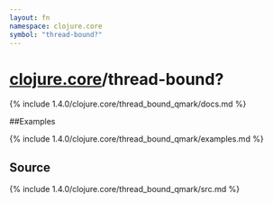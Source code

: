 ```yaml
---
layout: fn
namespace: clojure.core
symbol: "thread-bound?"
---
```


# [clojure.core](../)/thread-bound?

{% include 1.4.0/clojure.core/thread_bound_qmark/docs.md %}

##Examples

{% include 1.4.0/clojure.core/thread_bound_qmark/examples.md %}
## Source
{% include 1.4.0/clojure.core/thread_bound_qmark/src.md %}

